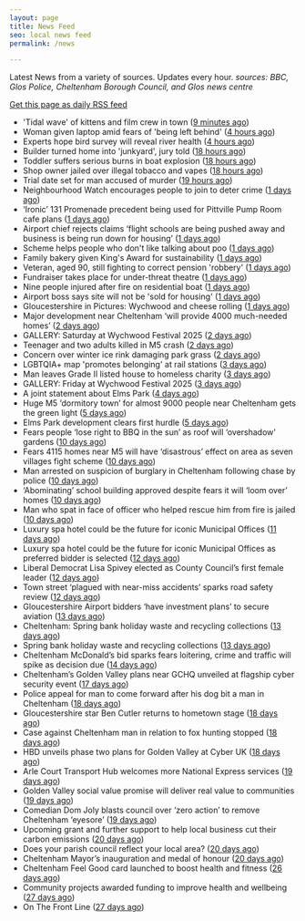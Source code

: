 ```yaml
---
layout: page
title: News Feed
seo: local news feed
permalink: /news

---
```


Latest News from a variety of sources. Updates every hour.
_sources: BBC, Glos Police, Cheltenham Borough Council, and Glos news centre_

[Get this page as daily RSS feed](/daily.rss)

<!-- news_marker starts -->
- 'Tidal wave' of kittens and film crew in town ([9 minutes ago](https://www.bbc.com/news/articles/ced2ey9l1dyo))
- Woman given laptop amid fears of 'being left behind' ([4 hours ago](https://www.bbc.com/news/articles/cy8nvm5v5ymo))
- Experts hope bird survey will reveal river health ([4 hours ago](https://www.bbc.com/news/articles/c9wgv0dy485o))
- Builder turned home into 'junkyard', jury told ([18 hours ago](https://www.bbc.com/news/articles/c7v7jqygvlpo))
- Toddler suffers serious burns in boat explosion ([18 hours ago](https://www.bbc.com/news/articles/c1j5k49zg9yo))
- Shop owner jailed over illegal tobacco and vapes ([18 hours ago](https://www.bbc.com/news/articles/c071jlz50peo))
- Trial date set for man accused of murder ([19 hours ago](https://www.bbc.com/news/articles/cy75j4rr1x1o))
- Neighbourhood Watch encourages people to join to deter crime ([1 days ago](https://gloucesternewscentre.co.uk/neighbourhood-watch-encourages-people-to-join-to-deter-crime/))
- ‘Ironic’ 131 Promenade precedent being used for Pittville Pump Room cafe plans ([1 days ago](https://gloucesternewscentre.co.uk/ironic-131-promenade-precedent-being-used-for-pittville-pump-room-cafe-plans/))
- Airport chief rejects claims ‘flight schools are being pushed away and business is being run down for housing’ ([1 days ago](https://gloucesternewscentre.co.uk/airport-chief-rejects-claims-flight-schools-are-being-pushed-away-and-business-is-being-run-down-for-housing/))
- Scheme helps people who don't like talking about poo ([1 days ago](https://www.bbc.com/news/articles/cg711227mv2o))
- Family bakery given King's Award for sustainability ([1 days ago](https://www.bbc.com/news/articles/crr7ezreqedo))
- Veteran, aged 90, still fighting to correct pension 'robbery' ([1 days ago](https://www.bbc.com/news/articles/c2d5l7k3p31o))
- Fundraiser takes place for under-threat theatre ([1 days ago](https://www.bbc.com/news/articles/c4gk0edy66yo))
- Nine people injured after fire on residential boat ([1 days ago](https://www.bbc.com/news/articles/crr7xz5r2z9o))
- Airport boss says site will not be 'sold for housing' ([1 days ago](https://www.bbc.com/news/articles/cnv1gj0dl4eo))
- Gloucestershire in Pictures: Wychwood and cheese rolling ([1 days ago](https://www.bbc.com/news/articles/cj42qe4nqn5o))
- Major development near Cheltenham ‘will provide 4000 much-needed homes’ ([2 days ago](https://gloucesternewscentre.co.uk/major-development-near-cheltenham-will-provide-4000-much-needed-homes/))
- GALLERY: Saturday at Wychwood Festival 2025 ([2 days ago](https://gloucesternewscentre.co.uk/gallery-saturday-at-wychwood-festival-2025/))
- Teenager and two adults killed in M5 crash ([2 days ago](https://www.bbc.com/news/articles/czxy3n361pgo))
- Concern over winter ice rink damaging park grass ([2 days ago](https://www.bbc.com/news/articles/cq540604wj4o))
- LGBTQIA+ map 'promotes belonging' at rail stations ([3 days ago](https://www.bbc.com/news/articles/cy5eq6w3k34o))
- Man leaves Grade II listed house to homeless charity ([3 days ago](https://www.bbc.com/news/articles/c1deelp3dxzo))
- GALLERY: Friday at Wychwood Festival 2025 ([3 days ago](https://gloucesternewscentre.co.uk/gallery-friday-at-wychwood-festival-2025/))
- A joint statement about Elms Park ([4 days ago](https://www.cheltenham.gov.uk/news/article/3015/a_joint_statement_about_elms_park))
- Huge M5 ‘dormitory town’ for almost 9000 people near Cheltenham gets the green light ([5 days ago](https://gloucesternewscentre.co.uk/huge-m5-dormitory-town-for-almost-9000-people-near-cheltenham-gets-the-green-light/))
- Elms Park development clears first hurdle ([5 days ago](https://gloucesternewscentre.co.uk/elms-park-development-clears-first-hurdle/))
- Fears people ‘lose right to BBQ in the sun’ as roof will ‘overshadow’ gardens ([10 days ago](https://gloucesternewscentre.co.uk/fears-people-lose-right-to-bbq-in-the-sun-as-roof-will-overshadow-gardens/))
- Fears 4115 homes near M5 will have ‘disastrous’ effect on area as seven villages fight scheme ([10 days ago](https://gloucesternewscentre.co.uk/fears-4115-homes-near-m5-will-have-disastrous-effect-on-area-as-seven-villages-fight-scheme/))
- Man arrested on suspicion of burglary in Cheltenham following chase by police ([10 days ago](https://gloucesternewscentre.co.uk/man-arrested-on-suspicion-of-burglary-in-cheltenham-following-chase-by-police/))
- ‘Abominating’ school building approved despite fears it will ‘loom over’ homes ([10 days ago](https://gloucesternewscentre.co.uk/abominating-school-building-approved-despite-fears-it-will-loom-over-homes/))
- Man who spat in face of officer who helped rescue him from fire is jailed ([10 days ago](https://gloucesternewscentre.co.uk/man-who-spat-in-face-of-officer-who-helped-rescue-him-from-fire-is-jailed/))
- Luxury spa hotel could be the future for iconic Municipal Offices ([11 days ago](https://gloucesternewscentre.co.uk/luxury-spa-hotel-could-be-the-future-for-iconic-municipal-offices/))
- Luxury spa hotel could be the future for iconic Municipal Offices as preferred bidder is selected ([12 days ago](https://www.cheltenham.gov.uk/news/article/3014/luxury_spa_hotel_could_be_the_future_for_iconic_municipal_offices_as_preferred_bidder_is_selected))
- Liberal Democrat Lisa Spivey elected as County Council’s first female leader ([12 days ago](https://gloucesternewscentre.co.uk/liberal-democrat-lisa-spivey-elected-as-county-councils-first-female-leader/))
- Town street ‘plagued with near-miss accidents’ sparks road safety review ([12 days ago](https://gloucesternewscentre.co.uk/town-street-plagued-with-near-miss-accidents-sparks-road-safety-review/))
- Gloucestershire Airport bidders ‘have investment plans’ to secure aviation ([13 days ago](https://gloucesternewscentre.co.uk/gloucestershire-airport-bidders-have-investment-plans-to-secure-aviation/))
- Cheltenham: Spring bank holiday waste and recycling collections ([13 days ago](https://gloucesternewscentre.co.uk/cheltenham-spring-bank-holiday-waste-and-recycling-collections/))
- Spring bank holiday waste and recycling collections ([13 days ago](https://www.cheltenham.gov.uk/news/article/3013/spring_bank_holiday_waste_and_recycling_collections))
- Cheltenham McDonald’s bid sparks fears loitering, crime and traffic will spike as decision due ([14 days ago](https://gloucesternewscentre.co.uk/cheltenham-mcdonalds-bid-sparks-fears-loitering-crime-and-traffic-will-spike-as-decision-due/))
- Cheltenham’s Golden Valley plans near GCHQ unveiled at flagship cyber security event ([17 days ago](https://gloucesternewscentre.co.uk/cheltenhams-golden-valley-plans-near-gchq-unveiled-at-flagship-cyber-security-event/))
- Police appeal for man to come forward after his dog bit a man in Cheltenham ([18 days ago](https://gloucesternewscentre.co.uk/police-appeal-for-man-to-come-forward-after-his-dog-bit-a-man-in-cheltenham/))
- Gloucestershire star Ben Cutler returns to hometown stage ([18 days ago](https://gloucesternewscentre.co.uk/gloucestershire-star-ben-cutler-returns-to-hometown-stage/))
- Case against Cheltenham man in relation to fox hunting stopped ([18 days ago](https://gloucesternewscentre.co.uk/case-against-cheltenham-man-in-relation-to-fox-hunting-stopped/))
- HBD unveils phase two plans for Golden Valley at Cyber UK ([18 days ago](https://www.cheltenham.gov.uk/news/article/3012/hbd_unveils_phase_two_plans_for_golden_valley_at_cyber_uk))
- Arle Court Transport Hub welcomes more National Express services ([19 days ago](https://gloucesternewscentre.co.uk/arle-court-transport-hub-welcomes-more-national-express-services/))
- Golden Valley social value promise will deliver real value to communities ([19 days ago](https://www.cheltenham.gov.uk/news/article/3011/golden_valley_social_value_promise_will_deliver_real_value_to_communities))
- Comedian Dom Joly blasts council over ‘zero action’ to remove Cheltenham ‘eyesore’ ([19 days ago](https://gloucesternewscentre.co.uk/comedian-dom-joly-blasts-council-over-zero-action-to-remove-cheltenham-eyesore/))
- Upcoming grant and further support to help local business cut their carbon emissions ([20 days ago](https://www.cheltenham.gov.uk/news/article/3010/upcoming_grant_and_further_support_to_help_local_business_cut_their_carbon_emissions))
- Does your parish council reflect your local area? ([20 days ago](https://www.cheltenham.gov.uk/news/article/3009/does_your_parish_council_reflect_your_local_area))
- Cheltenham Mayor’s inauguration and medal of honour ([20 days ago](https://www.cheltenham.gov.uk/news/article/3008/cheltenham_mayors_inauguration_and_medal_of_honour))
- Cheltenham Feel Good card launched to boost health and fitness ([26 days ago](https://www.cheltenham.gov.uk/news/article/3007/cheltenham_feel_good_card_launched_to_boost_health_and_fitness))
- Community projects awarded funding to improve health and wellbeing ([27 days ago](https://www.cheltenham.gov.uk/news/article/3006/community_projects_awarded_funding_to_improve_health_and_wellbeing))
- On The Front Line ([27 days ago](https://www.bbc.co.uk/iplayer/episode/m002bzh5))

<!-- news_marker ends -->
